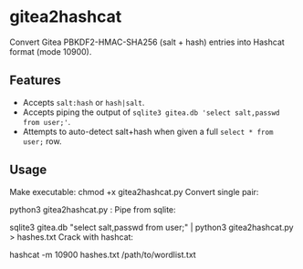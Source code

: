 # gitea2hashcat

Convert Gitea PBKDF2-HMAC-SHA256 (salt + hash) entries into Hashcat format (mode 10900).

## Features
- Accepts `salt:hash` or `hash|salt`.
- Accepts piping the output of `sqlite3 gitea.db 'select salt,passwd from user;'`.
- Attempts to auto-detect salt+hash when given a full `select * from user;` row.

## Usage
Make executable:
chmod +x gitea2hashcat.py
Convert single pair:


python3 gitea2hashcat.py <salt>:<hash>
Pipe from sqlite:


sqlite3 gitea.db "select salt,passwd from user;" | python3 gitea2hashcat.py > hashes.txt
Crack with hashcat:


hashcat -m 10900 hashes.txt /path/to/wordlist.txt
